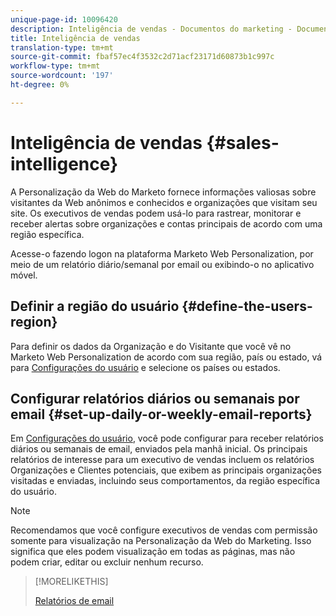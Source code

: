 ```yaml
---
unique-page-id: 10096420
description: Inteligência de vendas - Documentos do marketing - Documentação do produto
title: Inteligência de vendas
translation-type: tm+mt
source-git-commit: fbaf57ec4f3532c2d71acf23171d60873b1c997c
workflow-type: tm+mt
source-wordcount: '197'
ht-degree: 0%

---
```



# Inteligência de vendas {#sales-intelligence}

A Personalização da Web do Marketo fornece informações valiosas sobre visitantes da Web anônimos e conhecidos e organizações que visitam seu site. Os executivos de vendas podem usá-lo para rastrear, monitorar e receber alertas sobre organizações e contas principais de acordo com uma região específica.

Acesse-o fazendo logon na plataforma Marketo Web Personalization, por meio de um relatório diário/semanal por email ou exibindo-o no aplicativo móvel.

## Definir a região do usuário {#define-the-users-region}

Para definir os dados da Organização e do Visitante que você vê no Marketo Web Personalization de acordo com sua região, país ou estado, vá para [Configurações do usuário](/help/marketo/product-docs/web-personalization/getting-started/user-settings.md) e selecione os países ou estados.

## Configurar relatórios diários ou semanais por email {#set-up-daily-or-weekly-email-reports}

Em [Configurações do usuário](/help/marketo/product-docs/web-personalization/getting-started/user-settings.md), você pode configurar para receber relatórios diários ou semanais de email, enviados pela manhã inicial. Os principais relatórios de interesse para um executivo de vendas incluem os relatórios Organizações e Clientes potenciais, que exibem as principais organizações visitadas e enviadas, incluindo seus comportamentos, da região específica do usuário.

>[!NOTE]
>
>Recomendamos que você configure executivos de vendas com permissão somente para visualização na Personalização da Web do Marketing. Isso significa que eles podem visualização em todas as páginas, mas não podem criar, editar ou excluir nenhum recurso.

>[!MORELIKETHIS]
>
>[Relatórios de email](/help/marketo/product-docs/web-personalization/reporting-for-web-personalization/email-reports.md)
